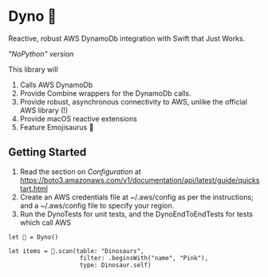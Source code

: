 # Dyno 🦕

Reactive, robust AWS DynamoDb integration with Swift that Just Works.

_"NoPython" version_

This library will
1. Calls AWS DynamoDb
2. Provide Combine wrappers for the DynamoDb calls.
3. Provide robust, asynchronous connectivity to AWS, unlike the official AWS library (!)
4. Provide macOS reactive extensions 
5. Feature Emojisaurus 🦕 


## Getting Started
1. Read the section on *Configuration* at  https://boto3.amazonaws.com/v1/documentation/api/latest/guide/quickstart.html 
2. Create an AWS credentials file at ~/.aws/config as per the instructions; and a  ~/.aws/config file to specify your region. 
3. Run the DynoTests for unit tests, and the DynoEndToEndTests for tests which call AWS


~~~~
let 🦕 = Dyno()

let items = 🦕.scan(table: "Dinosaurs",
                    filter: .beginsWith("name", "Pink"),
                    type: Dinosaur.self)
                    
                    
~~~~
